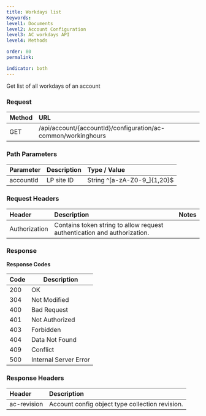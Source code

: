 ```yaml
---
title: Workdays list
Keywords:
level1: Documents
level2: Account Configuration
level3: AC workdays API
level4: Methods

order: 80
permalink: 

indicator: both
---
```


Get list of all workdays of an account

### Request

| Method | URL |
| :-------- | :------ |
| GET  |/api/account/{accountId}/configuration/ac-common/workinghours

### Path Parameters

 |Parameter  |Description |  Type / Value |
 |:----------- | :------------ | :--------------- |
 |accountId | LP site ID | String ^[a-zA-Z0-9_]{1,20}$ 


### Request Headers

 |Header | Description| Notes |
 |:------- | :-------------- | :--- |
 |Authorization | Contains token string to allow request authentication and authorization. 
 
### Response

**Response Codes**

| Code | Description           |
|------|-----------------------|
| 200  | OK                    |
| 304  | Not Modified          |
| 400  | Bad Request           |
| 401  | Not Authorized        |
| 403  | Forbidden             |
| 404  | Data Not Found        |
| 409  | Conflict              |
| 500  | Internal Server Error |

### Response Headers

 |Header|  Description| 
 |:-------|   :-----  |
 |ac-revision|  Account config object type collection revision.|  

